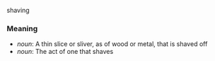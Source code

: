 shaving
### Meaning
+ _noun_: A thin slice or sliver, as of wood or metal, that is shaved off
+ _noun_: The act of one that shaves

